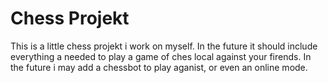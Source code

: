 # Chess Projekt
This is a little chess projekt i work on myself. In the future it should include everything a needed to play a game of ches local against your firends. In the future i may add a chessbot to play aganist, or even an online mode.
